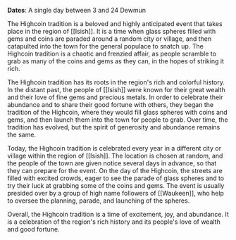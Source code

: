 **Dates**: A single day between 3 and 24 Dewmun

The Highcoin tradition is a beloved and highly anticipated event that takes place in the region of [[Isish]]. It is a time when glass spheres filled with gems and coins are paraded around a random city or village, and then catapulted into the town for the general populace to snatch up. The Highcoin tradition is a chaotic and frenzied affair, as people scramble to grab as many of the coins and gems as they can, in the hopes of striking it rich.

The Highcoin tradition has its roots in the region's rich and colorful history. In the distant past, the people of [[Isish]] were known for their great wealth and their love of fine gems and precious metals. In order to celebrate their abundance and to share their good fortune with others, they began the tradition of the Highcoin, where they would fill glass spheres with coins and gems, and then launch them into the town for people to grab. Over time, the tradition has evolved, but the spirit of generosity and abundance remains the same.

Today, the Highcoin tradition is celebrated every year in a different city or village within the region of [[Isish]]. The location is chosen at random, and the people of the town are given notice several days in advance, so that they can prepare for the event. On the day of the Highcoin, the streets are filled with excited crowds, eager to see the parade of glass spheres and to try their luck at grabbing some of the coins and gems. The event is usually presided over by a group of high name followers of [[Waukeen]], who help to oversee the planning, parade, and launching of the spheres.

Overall, the Highcoin tradition is a time of excitement, joy, and abundance. It is a celebration of the region's rich history and its people's love of wealth and good fortune.